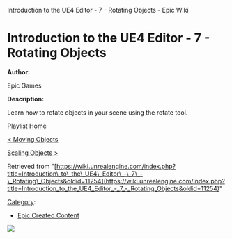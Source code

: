 Introduction to the UE4 Editor - 7 - Rotating Objects - Epic Wiki                    

Introduction to the UE4 Editor - 7 - Rotating Objects
=====================================================

  

**Author:**

Epic Games

**Description:**

Learn how to rotate objects in your scene using the rotate tool.

  

[Playlist Home](/Category:Epic_Video_Playlists "Category:Epic Video Playlists")

[< Moving Objects](/Introduction_to_the_UE4_Editor_-_6_-_Moving_Objects "Introduction to the UE4 Editor - 6 - Moving Objects")

[Scaling Objects >](/Introduction_to_the_UE4_Editor_-_8_-_Scaling_Objects "Introduction to the UE4 Editor - 8 - Scaling Objects")

Retrieved from "[https://wiki.unrealengine.com/index.php?title=Introduction\_to\_the\_UE4\_Editor\_-\_7\_-\_Rotating\_Objects&oldid=11254](https://wiki.unrealengine.com/index.php?title=Introduction_to_the_UE4_Editor_-_7_-_Rotating_Objects&oldid=11254)"

[Category](/Special:Categories "Special:Categories"):

*   [Epic Created Content](/Category:Epic_Created_Content "Category:Epic Created Content")

  ![](https://tracking.unrealengine.com/track.png)